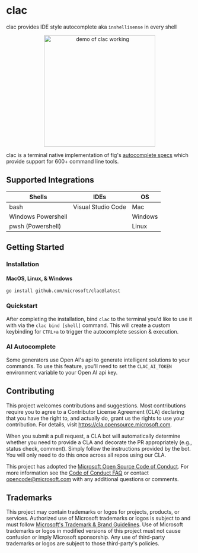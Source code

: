 # clac

clac provides IDE style autocomplete aka `inshellisense` in every shell

<p align="center"><img alt="demo of clac working" src="https://github.com/microsoft/clac/assets/35637443/544f81dc-dada-40b5-bb1f-a736b4e58e73" height="300px"/></p>

clac is a terminal native implementation of fig's [autocomplete specs](https://github.com/withfig/autocomplete) which
provide support for 600+ command line tools.

## Supported Integrations

| Shells             | IDEs               | OS      |
| ------------------ | ------------------ | ------- |
| bash               | Visual Studio Code | Mac     |
| Windows Powershell |                    | Windows |
| pwsh (Powershell)  |                    | Linux   |

## Getting Started

### Installation

#### MacOS, Linux, & Windows

```shell
go install github.com/microsoft/clac@latest
```

### Quickstart

After completing the installation, bind `clac` to the terminal you'd like to use
it with via the `clac bind [shell]` command. This will create a custom keybinding
for `CTRL+a` to trigger the autocomplete session & execution.

### AI Autocomplete

Some generators use Open AI's api to generate intelligent solutions to your commands.
To use this feature, you'll need to set the `CLAC_AI_TOKEN` environment variable to your Open AI api key.

## Contributing

This project welcomes contributions and suggestions. Most contributions require you to agree to a
Contributor License Agreement (CLA) declaring that you have the right to, and actually do, grant us
the rights to use your contribution. For details, visit https://cla.opensource.microsoft.com.

When you submit a pull request, a CLA bot will automatically determine whether you need to provide
a CLA and decorate the PR appropriately (e.g., status check, comment). Simply follow the instructions
provided by the bot. You will only need to do this once across all repos using our CLA.

This project has adopted the [Microsoft Open Source Code of Conduct](https://opensource.microsoft.com/codeofconduct/).
For more information see the [Code of Conduct FAQ](https://opensource.microsoft.com/codeofconduct/faq/) or
contact [opencode@microsoft.com](mailto:opencode@microsoft.com) with any additional questions or comments.

## Trademarks

This project may contain trademarks or logos for projects, products, or services. Authorized use of Microsoft
trademarks or logos is subject to and must follow
[Microsoft's Trademark & Brand Guidelines](https://www.microsoft.com/en-us/legal/intellectualproperty/trademarks/usage/general).
Use of Microsoft trademarks or logos in modified versions of this project must not cause confusion or imply Microsoft sponsorship.
Any use of third-party trademarks or logos are subject to those third-party's policies.
